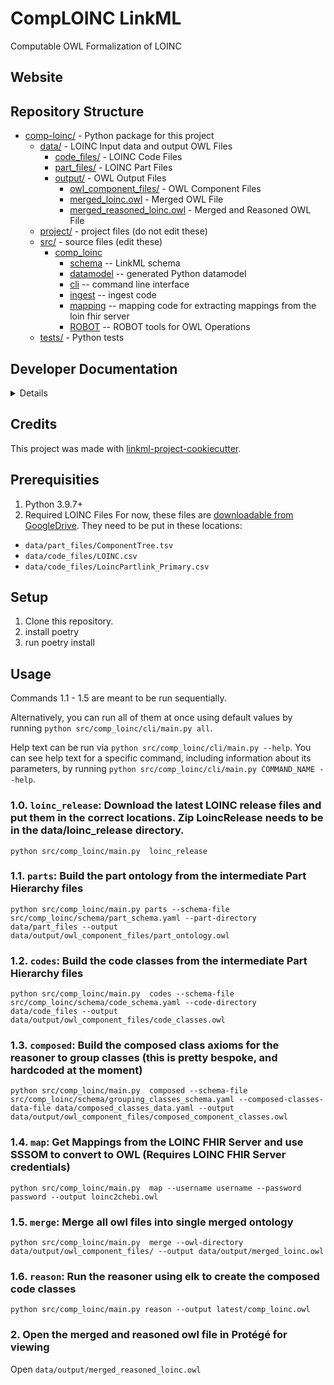 # CompLOINC LinkML

Computable OWL Formalization of LOINC

## Website


## Repository Structure
* [comp-loinc/](comp-loinc/) - Python package for this project
  * [data/](data/) - LOINC Input data and output OWL Files
    * [code_files/](data/code_files) - LOINC Code Files
    * [part_files/](data/part_files) - LOINC Part Files
    * [output/](data/output) - OWL Output Files
      * [owl_component_files/](data/output/owl_component_files) - OWL Component Files
      * [merged_loinc.owl](data/output/merged_loinc.owl) - Merged OWL File
      * [merged_reasoned_loinc.owl](data/output/merged_reasoned_loinc.owl) - Merged and Reasoned OWL File
  * [project/](project/) - project files (do not edit these)
  * [src/](src/) - source files (edit these)
    * [comp_loinc](src/comp_loinc)
      * [schema](src/comp_loinc/schema) -- LinkML schema
      * [datamodel](src/comp_loinc/datamodel) -- generated Python datamodel
      * [cli](src/comp_loinc/cli) -- command line interface
      * [ingest](src/comp_loinc/ingest) -- ingest code
      * [mapping](src/comp_loinc/mapping) -- mapping code for extracting mappings from the loin fhir server
      * [ROBOT](src/comp_loinc/ROBOT) -- ROBOT tools for OWL Operations
  * [tests/](tests/) - Python tests

## Developer Documentation

<details>
Use the `make` command to generate project artefacts:

* `make all`: make everything
* `make deploy`: deploys site
</details>

## Credits

This project was made with
[linkml-project-cookiecutter](https://github.com/linkml/linkml-project-cookiecutter).





## Prerequisities
1. Python 3.9.7+
2. Required LOINC Files
For now, these files are [downloadable from GoogleDrive](https://drive.google.com/drive/u/0/folders/1SjDFYs1ocbpovGlAZDKuRVcTDoNztHOc). They need to be put in these locations:
- `data/part_files/ComponentTree.tsv`
- `data/code_files/LOINC.csv`
- `data/code_files/LoincPartlink_Primary.csv`


## Setup
1. Clone this repository.
2. install poetry
3. run poetry install

## Usage
Commands 1.1 - 1.5 are meant to be run sequentially.

Alternatively, you can run all of them at once using default values by running `python src/comp_loinc/cli/main.py all`.

Help text can be run via `python src/comp_loinc/cli/main.py --help`. You can see help text for a specific command, including 
information about its parameters, by running `python src/comp_loinc/cli/main.py COMMAND_NAME --help`.

### 1.0. `loinc_release`: Download the latest LOINC release files and put them in the correct locations. Zip LoincRelease needs to be in the data/loinc_release directory.
`python src/comp_loinc/main.py  loinc_release`

### 1.1. `parts`: Build the part ontology from the intermediate Part Hierarchy files
`python src/comp_loinc/main.py parts --schema-file src/comp_loinc/schema/part_schema.yaml --part-directory data/part_files --output data/output/owl_component_files/part_ontology.owl`

### 1.2. `codes`: Build the code classes from the intermediate Part Hierarchy files
`python src/comp_loinc/main.py  codes --schema-file src/comp_loinc/schema/code_schema.yaml --code-directory data/code_files --output data/output/owl_component_files/code_classes.owl`

### 1.3. `composed`: Build the composed class axioms for the reasoner to group classes (this is pretty bespoke, and hardcoded at the moment)
`python src/comp_loinc/main.py  composed --schema-file src/comp_loinc/schema/grouping_classes_schema.yaml --composed-classes-data-file data/composed_classes_data.yaml --output data/output/owl_component_files/composed_component_classes.owl`

### 1.4. `map`: Get Mappings from the LOINC FHIR Server and use SSSOM to convert to OWL (Requires LOINC FHIR Server credentials)
`python src/comp_loinc/main.py  map --username username --password password --output loinc2chebi.owl`

### 1.5. `merge`: Merge all owl files into single merged ontology
`python src/comp_loinc/main.py  merge --owl-directory data/output/owl_component_files/ --output data/output/merged_loinc.owl`

### 1.6. `reason`: Run the reasoner using elk to create the composed code classes
`python src/comp_loinc/main.py reason --output latest/comp_loinc.owl`

### 2. Open the merged and reasoned owl file in Protégé for viewing
Open `data/output/merged_reasoned_loinc.owl`
